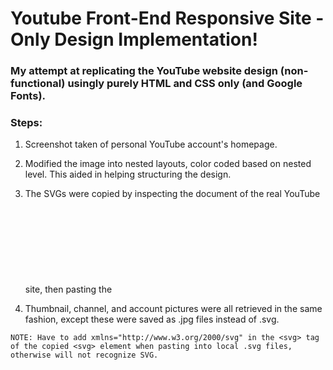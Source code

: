# Youtube Front-End Responsive Site - Only Design Implementation! 

### My attempt at replicating the YouTube website design (non-functional) usingly purely HTML and CSS only (and Google Fonts).

### Steps: 
1. Screenshot taken of personal YouTube account's homepage. 

2. Modified the image into nested layouts, color coded based on nested level. This aided in helping structuring the design.

3. The SVGs were copied by inspecting the document of the real YouTube site, then pasting the <svg> element code  into newly created, local .svg files.
  
4. Thumbnail, channel, and account pictures were all retrieved in the same fashion, except these were saved as .jpg files instead of .svg.


  `NOTE: Have to add xmlns="http://www.w3.org/2000/svg" in the <svg> tag of the copied <svg> element when pasting into local .svg files, otherwise will not recognize SVG.`
  

